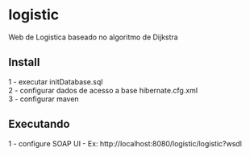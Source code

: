 # logistic

Web de Logistica baseado no algoritmo de Dijkstra


## Install

1 - executar initDatabase.sql </br>
2 - configurar dados de acesso a base hibernate.cfg.xml </br>
3 - configurar maven

## Executando

1 - configure SOAP UI
    - Ex: http://localhost:8080/logistic/logistic?wsdl





